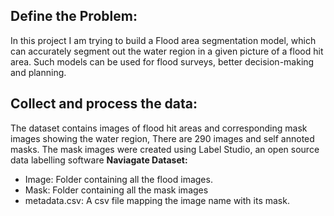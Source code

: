 
## Define the Problem:
In this project I am trying to build a Flood area segmentation model, which can accurately segment out the water region in a given picture of a flood hit area. Such models can be used for flood surveys, better decision-making and planning.
## Collect and process the data:
The dataset contains images of flood hit areas and corresponding mask images showing the water region, There are 290 images and self annoted masks. The mask images were created using Label Studio, an open source data labelling software
**Naviagate Dataset:**

 - Image: Folder containing all the flood images.
 - Mask: Folder containing all the mask images
 - metadata.csv: A csv file mapping the image name with its mask.
